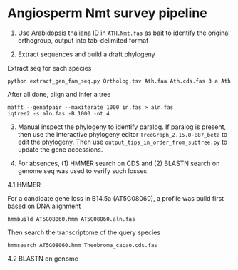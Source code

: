 # Angiosperm Nmt survey pipeline

1. Use Arabidopsis thaliana ID in `ATH.Nmt.fas` as bait to identify the original orthogroup, output into tab-delimited format

2. Extract sequences and build a draft phylogeny

Extract seq for each species
```
python extract_gen_fam_seq.py Ortholog.tsv Ath.faa Ath.cds.fas 3 a Ath
```
After all done, align and infer a tree
```
mafft --genafpair --maxiterate 1000 in.fas > aln.fas
iqtree2 -s aln.fas -B 1000 -nt 4
```
3. Manual inspect the phylogeny to identify paralog. If paralog is present, then use the interactive phylogeny editor `TreeGraph_2.15.0-887_beta` to edit the phylogeny. Then use `output_tips_in_order_from_subtree.py` to update the gene accessions.

4. For absences, (1) HMMER search on CDS and (2) BLASTN search on genome seq was used to verify such losses.

4.1 HMMER

For a candidate gene loss in B14.5a (AT5G08060), a profile was build first based on DNA alignment
```
hmmbuild AT5G08060.hmm AT5G08060.aln.fas
```
Then search the transcriptome of the query species
```
hmmsearch AT5G08060.hmm Theobroma_cacao.cds.fas
```

4.2 BLASTN on genome